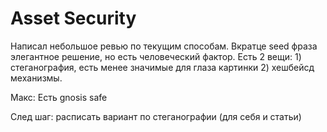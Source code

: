 # Asset Security

Написал небольшое ревью по текущим способам. Вкратце seed фраза элегантное решение, но есть человеческий фактор. Есть 2 вещи: 1\) стеганография, есть менее значимые для глаза картинки 2\) хешбейсд механизмы.  
  
Макс: Есть gnosis safe  
  
 След шаг: расписать вариант по стеганографии \(для себя и статьи\)


